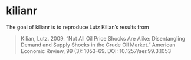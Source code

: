 
<!-- README.md is generated from README.Rmd. Please edit that file -->

# kilianr

<!-- badges: start -->
<!-- badges: end -->

The goal of kilianr is to reproduce Lutz Kilian’s results from

> Kilian, Lutz. 2009. “Not All Oil Price Shocks Are Alike: Disentangling
> Demand and Supply Shocks in the Crude Oil Market.” American Economic
> Review, 99 (3): 1053–69. DOI: 10.1257/aer.99.3.1053

<!-- ## Installation -->
<!-- You can install the development version of kilianr from [GitHub](https://github.com/) with: -->
<!-- ``` r -->
<!-- # install.packages("devtools") -->
<!-- devtools::install_github("richryan/kilianr") -->
<!-- ``` -->
<!-- ## Example -->
<!-- This is a basic example which shows you how to solve a common problem: -->
<!-- # ```{r example} -->
<!-- # library(kilianr) -->
<!-- ## basic example code -->
<!-- # ``` -->
<!-- What is special about using `README.Rmd` instead of just `README.md`? You can include R chunks like so: -->
<!-- ```{r cars} -->
<!-- summary(cars) -->
<!-- ``` -->
<!-- You'll still need to render `README.Rmd` regularly, to keep `README.md` up-to-date. `devtools::build_readme()` is handy for this. You could also use GitHub Actions to re-render `README.Rmd` every time you push. An example workflow can be found here: <https://github.com/r-lib/actions/tree/v1/examples>. -->
<!-- You can also embed plots, for example: -->
<!-- ```{r pressure, echo = FALSE} -->
<!-- plot(pressure) -->
<!-- ``` -->
<!-- In that case, don't forget to commit and push the resulting figure files, so they display on GitHub and CRAN. -->
